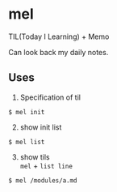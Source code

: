 # mel

TIL(Today I Learning) + Memo

Can look back my daily notes.

## Uses

1. Specification of til
```
$ mel init
```

2. show init list
```
$ mel list
```

3. show tils  
`mel` + `list line`
```
$ mel /modules/a.md
```
